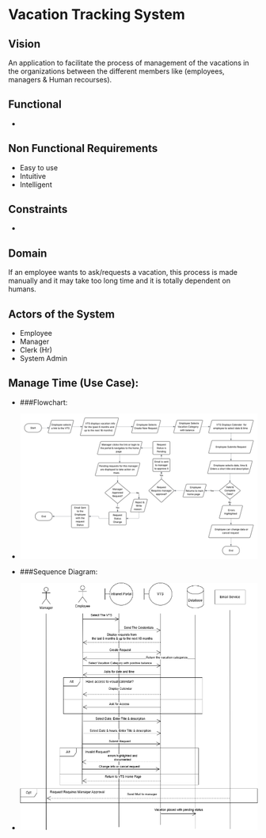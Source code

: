 # Vacation Tracking System
## Vision
An application to facilitate the process of management of the vacations in the organizations between the different members like (employees, managers &amp; Human recourses).

## Functional
-

## Non Functional Requirements
- Easy to use
- Intuitive
- Intelligent

## Constraints
-

## Domain
If an employee wants to ask/requests a vacation, this process is made manually and it may take too long time and it is totally dependent on humans.

## Actors of the System
- Employee
- Manager
- Clerk (Hr)
- System Admin

## Manage Time (Use Case):
- ###Flowchart:
- ![VTS Flowchart!](https://raw.githubusercontent.com/Seif-El-Deen/Vacation-Tracking-System/refs/heads/main/Diagram/VTS%20Flowchart.png)

- ###Sequence Diagram:
- ![VTS Flowchart!](https://raw.githubusercontent.com/Seif-El-Deen/Vacation-Tracking-System/refs/heads/main/Diagram/Manage%20Time(Employee)%20Sequence%20Diagram.png)

